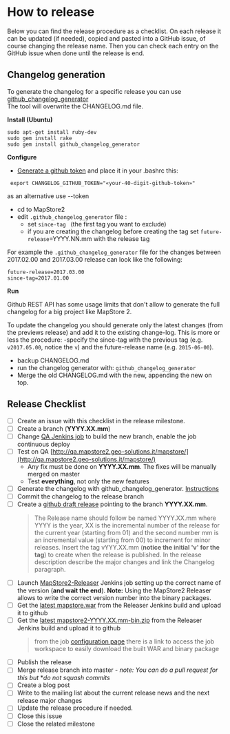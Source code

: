 # How to release
Below you can find the release procedure as a checklist. On each release it can be updated (if needed), copied and pasted into a GitHub issue, of course changing the release name.
Then you can check each entry on the GitHub issue when done until the release is end.

## Changelog generation

To generate the changelog for a specific release you can use [github_changelog_generator](https://github.com/skywinder/github-changelog-generator)  
The tool will overwrite the CHANGELOG.md file.

**Install (Ubuntu)**
```
sudo apt-get install ruby-dev
sudo gem install rake
sudo gem install github_changelog_generator
```

**Configure**
 * [Generate a github token](https://github.com/settings/tokens/new?description=GitHub%20Changelog%20Generator%20token) and place it in your .bashrc this:
```
 export CHANGELOG_GITHUB_TOKEN="«your-40-digit-github-token»"
```
as an alternative use --token

* cd to MapStore2
* edit `.github_changelog_generator` file :
   * set `since-tag ` (the first tag you want to exclude)
   * if you are creating the changelog before creating the tag set `future-release`=YYYY.NN.mm with the release tag

For example the `.github_changelog_generator` file for the changes between 2017.02.00 and 2017.03.00 release can look like the following:

    future-release=2017.03.00
    since-tag=2017.01.00

**Run**

Github REST API has some usage limits that don't allow to generate the full changelog for a big project like MapStore 2. 

To update the changelog you should generate only the latest changes (from the previews release) and add it to the existing change-log. This is more or less the procedure: 
 -specify the since-tag with the previous tag (e.g. `v2017.05.00`, notice the `v`) and the future-release name (e.g. `2015-06-00`).
 - backup CHANGELOG.md
 - run the changelog generator with: `github_changelog_generator`
 - Merge the old CHANGELOG.md with the new, appending the new on top. 

## Release Checklist
- [ ] Create an issue with this checklist in the release milestone.
- [ ] Create a branch (**YYYY.XX.mm**)  
- [ ] Change [QA Jenkins job](http://build.geo-solutions.it/jenkins/view/MapStore2/job/MapStore2-QA-Build/) to build the new branch, enable the job continuous deploy
- [ ] Test on QA [http://qa.mapstore2.geo-solutions.it/mapstore/](http://qa.mapstore2.geo-solutions.it/mapstore/)  
    * Any fix must be done on **YYYY.XX.mm**. The fixes will be manually merged on master
    * Test **everything**, not only the new features
- [ ] Generate the changelog with github_changelog_generator. [Instructions](https://dev.mapstore2.geo-solutions.it/mapstore/docs/release)
- [ ] Commit the changelog to the release branch
- [ ] Create a [github draft release](https://github.com/geosolutions-it/MapStore2/releases) pointing to the branch **YYYY.XX.mm**.  
  > The Release name should follow be named YYYY.XX.mm where YYYY is the year, XX is the incremental number of the release for the current year (starting from 01) and the second number mm is an incremental value (starting from 00) to increment for minor releases. Insert the tag vYYY.XX.mm (**notice the initial 'v' for the tag**) to create when the release is published. In the release description describe the major changes and link the Changelog paragraph.
- [ ] Launch [MapStore2-Releaser](http://build.geo-solutions.it/jenkins/job/MapStore2-Releaser/) Jenkins job setting up the correct name of the version (**and wait the end**). **Note:** Using the MapStore2 Releaser allows to write the correct version number into the binary packages.
- [ ] Get the [latest mapstore.war](http://build.geo-solutions.it/jenkins/view/MapStore2/job/MapStore2-Releaser/ws/web/target/mapstore.war) from the Releaser Jenkins build and upload it to github  
- [ ] Get the [latest mapstore2-YYYY.XX.mm-bin.zip](http://build.geo-solutions.it/jenkins/view/MapStore2/job/MapStore2-Releaser/ws/release/target/) from the Releaser Jenkins build and upload it to github
  > from the job [configuration page](http://build.geo-solutions.it/jenkins/view/MapStore2/job/MapStore2-Releaser/ws/) there is a link to access the job workspace to easily download the built WAR and binary package
- [ ] Publish the release
- [ ] Merge release branch into master - *note: You can do a pull request for this but* **do not squash commits* 
- [ ] Create a blog post
- [ ] Write to the mailing list about the current release news and the next release major changes
- [ ] Update the release procedure if needed.
- [ ] Close this issue
- [ ] Close the related milestone
